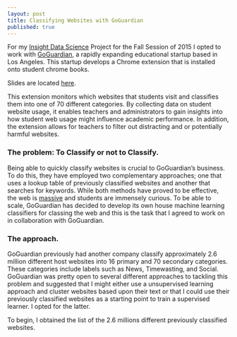 ```yaml
---
layout: post
title: Classifying Websites with GoGuardian
published: true
---
```



For my [Insight Data Science](http://insightdatascience.com) Project for the Fall Session of 2015 I opted to work with [GoGuardian](https://www.goguardian.com), a rapidly expanding educational startup based in Los Angeles. This startup develops a Chrome extension that is installed onto student chrome books. 

Slides are located [here](https://speakerdeck.com/christopherrivera/insight-project). 
 
This extension monitors which websites that students visit and classifies them into one of 70 different categories. By collecting data on student website usage, it enables teachers and administrators to gain insights into how student web usage might influence academic performance. In addition, the extension allows for teachers to filter out distracting and or potentially harmful websites.  
 
### The problem: To Classify or not to Classify. 
Being able to quickly classify websites is crucial to GoGuardian’s business. To do this, they have employed two complementary approaches; one that uses a lookup table of previously classified websites and another that searches for keywords. While both methods have proved to be effective, the web is [massive](http://www.internetlivestats.com/total-number-of-websites/) and students are immensely curious. To be able to scale, GoGuardian has decided to develop its own house machine learning classifiers for classing the web and this is the task that I agreed to work on in collaboration with GoGuardian.  

### The approach. 
GoGuardian previously had another company classify approximately 2.6 million different host websites into 16 primary and 70 secondary categories. These categories include labels such as News, Timewasting, and Social. GoGuardian was pretty open to several different approaches to tackling this problem and suggested that I might either use a unsupervised learning approach and cluster websites based upon their text or that I could use their previously classified websites as a starting point to train a supervised learner. I opted for the latter. 

To begin, I obtained the list of the 2.6 millions different previously classified websites.  
